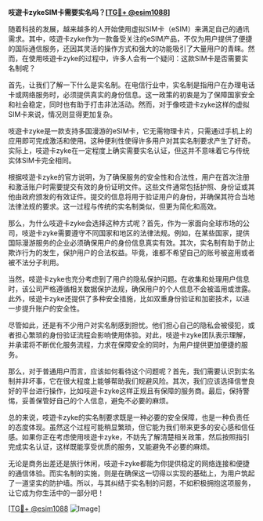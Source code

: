 **吱遊卡zykeSIM卡需要实名吗？[[TG💪+ @esim1088](https://t.me/s/esim1088)]**

随着科技的发展，越来越多的人开始使用虚拟SIM卡（eSIM）来满足自己的通讯需求。其中，吱遊卡zyke作为一款备受关注的eSIM产品，不仅为用户提供了便捷的国际通信服务，还因其灵活的操作方式和强大的功能吸引了大量用户的青睐。然而，在使用吱遊卡zyke的过程中，许多人会有一个疑问：这款SIM卡是否需要实名制呢？

首先，让我们了解一下什么是实名制。在电信行业中，实名制是指用户在办理电话卡或网络服务时，必须提供真实的身份信息。这一政策的初衷是为了保障国家安全和社会稳定，同时也有助于打击非法活动。然而，对于像吱遊卡zyke这样的虚拟SIM卡来说，情况则显得更加复杂。

吱遊卡zyke是一款支持多国漫游的eSIM卡，它无需物理卡片，只需通过手机上的应用即可完成激活和使用。这种便利性使得许多用户对其实名制要求产生了好奇。实际上，吱遊卡zyke在一定程度上确实需要实名认证，但这并不意味着它与传统实体SIM卡完全相同。

根据吱遊卡zyke的官方说明，为了确保服务的安全性和合法性，用户在首次注册和激活账户时需要提交有效的身份证明文件。这些文件通常包括护照、身份证或其他由政府颁发的有效证件。提交的信息将用于验证用户的身份，并确保其符合当地法律法规的要求。这一过程与传统的实名制类似，但更为简化和高效。

那么，为什么吱遊卡zyke会选择这种方式呢？首先，作为一家面向全球市场的公司，吱遊卡zyke需要遵守不同国家和地区的法律法规。例如，在某些国家，提供国际漫游服务的企业必须确保用户的身份信息真实有效。其次，实名制有助于防止欺诈行为的发生，保护用户的合法权益。毕竟，谁都不希望自己的账号被盗用或者被不法分子利用。

当然，吱遊卡zyke也充分考虑到了用户的隐私保护问题。在收集和处理用户信息时，该公司严格遵循相关数据保护法规，确保用户的个人信息不会被滥用或泄露。此外，吱遊卡zyke还提供了多种安全措施，比如双重身份验证和加密技术，以进一步提升账户的安全性。

尽管如此，还是有不少用户对实名制感到担忧。他们担心自己的隐私会被侵犯，或者担心繁琐的身份验证流程会影响使用体验。对此，吱遊卡zyke团队表示理解，并承诺将不断优化服务流程，力求在保障安全的同时，为用户提供更加便捷的服务。

那么，对于普通用户而言，应该如何看待这个问题呢？首先，我们需要认识到实名制并非坏事，它在很大程度上能够帮助我们规避风险。其次，我们应该选择信誉良好的平台进行操作，比如吱遊卡zyke这样正规且有保障的服务商。最后，保持警惕，妥善保管好自己的个人信息，避免不必要的麻烦。

总的来说，吱遊卡zyke的实名制要求既是一种必要的安全保障，也是一种负责任的态度体现。虽然这个过程可能稍显繁琐，但它能为我们带来更多的安心感和信任感。如果你正在考虑使用吱遊卡zyke，不妨先了解清楚相关政策，然后按照指引完成实名认证，这样既能享受优质的服务，又能避免不必要的麻烦。

无论是商务出差还是旅行休闲，吱遊卡zyke都能为你提供稳定的网络连接和便捷的通信体验。而实名制的实施，则是在确保这一切得以实现的基础上，为用户筑起了一道坚实的防护墙。所以，与其纠结于实名制的问题，不如积极拥抱这项服务，让它成为你生活中的一部分吧！

[[TG💪+ @esim1088](https://t.me/s/esim1088) ![Image](https://i.postimg.cc/4NQfJmqS/Snipaste-2025-05-13-00-14-12.png)]